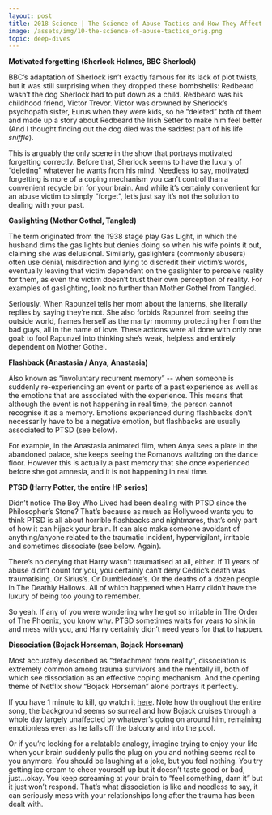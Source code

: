 ```yaml
---
layout: post
title: 2018 Science | The Science of Abuse Tactics and How They Affect Your Brain
image: /assets/img/10-the-science-of-abuse-tactics_orig.png
topic: deep-dives
---
```


**Motivated forgetting (Sherlock Holmes, BBC Sherlock)**

BBC’s adaptation of Sherlock isn’t exactly famous for its lack of plot twists, but it was still surprising when they dropped these bombshells: Redbeard wasn’t the dog Sherlock had to put down as a child. Redbeard was his childhood friend, Victor Trevor. Victor was drowned by Sherlock’s psychopath sister, Eurus when they were kids, so he “deleted” both of them and made up a story about Redbeard the Irish Setter to make him feel better (And I thought finding out the dog died was the saddest part of his life *sniffle*).

This is arguably the only scene in the show that portrays motivated forgetting correctly. Before that, Sherlock seems to have the luxury of “deleting” whatever he wants from his mind. Needless to say, motivated forgetting is more of a coping mechanism you can’t control than a convenient recycle bin for your brain. And while it’s certainly convenient for an abuse victim to simply “forget”, let’s just say it’s not the solution to dealing with your past.

**Gaslighting (Mother Gothel, Tangled)**

The term originated from the 1938 stage play Gas Light, in which the husband dims the gas lights but denies doing so when his wife points it out, claiming she was delusional. Similarly, gaslighters (commonly abusers) often use denial, misdirection and lying to discredit their victim’s words, eventually leaving that victim dependent on the gaslighter to perceive reality for them, as even the victim doesn’t trust their own perception of reality. For examples of gaslighting, look no further than Mother Gothel from Tangled.

Seriously. When Rapunzel tells her mom about the lanterns, she literally replies by saying they’re not. She also forbids Rapunzel from seeing the outside world, frames herself as the martyr mommy protecting her from the bad guys, all in the name of love. These actions were all done with only one goal: to fool Rapunzel into thinking she’s weak, helpless and entirely dependent on Mother Gothel. 

**Flashback (Anastasia / Anya, Anastasia)**

Also known as “involuntary recurrent memory” -- when someone is suddenly re-experiencing an event or parts of a past experience as well as the emotions that are associated with the experience. This means that although the event is not happening in real time, the person cannot recognise it as a memory. Emotions experienced during flashbacks don’t necessarily have to be a negative emotion, but flashbacks are usually associated to PTSD (see below). 

For example, in the Anastasia animated film, when Anya sees a plate in the abandoned palace, she keeps seeing the Romanovs waltzing on the dance floor. However this is actually a past memory that she once experienced before she got amnesia, and it is not happening in real time.

**PTSD (Harry Potter, the entire HP series)**

Didn’t notice The Boy Who Lived had been dealing with PTSD since the Philosopher’s Stone? That’s because as much as Hollywood wants you to think PTSD is all about horrible flashbacks and nightmares, that’s only part of how it can hijack your brain. It can also make someone avoidant of anything/anyone related to the traumatic incident, hypervigilant, irritable and sometimes dissociate (see below. Again).

There’s no denying that Harry wasn’t traumatised at all, either. If 11 years of abuse didn’t count for you, you certainly can’t deny Cedric’s death was traumatising. Or Sirius’s. Or Dumbledore’s. Or the deaths of a dozen people in The Deathly Hallows. All of which happened when Harry didn’t have the luxury of being too young to remember. 

So yeah. If any of you were wondering why he got so irritable in The Order of The Phoenix, you know why. PTSD sometimes waits for years to sink in and mess with you, and Harry certainly didn’t need years for that to happen. 

**Dissociation (Bojack Horseman, Bojack Horseman)**

Most accurately described as “detachment from reality”, dissociation is extremely common among trauma survivors and the mentally ill, both of which see dissociation as an effective coping mechanism. And the opening theme of Netflix show “Bojack Horseman” alone portrays it perfectly.

If you have 1 minute to kill, go watch it [here](https://www.youtube.com/watch?v=rQvIR1oL1vE). Note how throughout the entire song, the background seems so surreal and how Bojack cruises through a whole day largely unaffected by whatever’s going on around him, remaining emotionless even as he falls off the balcony and into the pool. 

Or if you’re looking for a relatable analogy, imagine trying to enjoy your life when your brain suddenly pulls the plug on you and nothing seems real to you anymore. You should be laughing at a joke, but you feel nothing. You try getting ice cream to cheer yourself up but it doesn’t taste good or bad, just...okay. You keep screaming at your brain to “feel something, darn it” but it just won’t respond. That’s what dissociation is like and needless to say, it can seriously mess with your relationships long after the trauma has been dealt with.

<br>